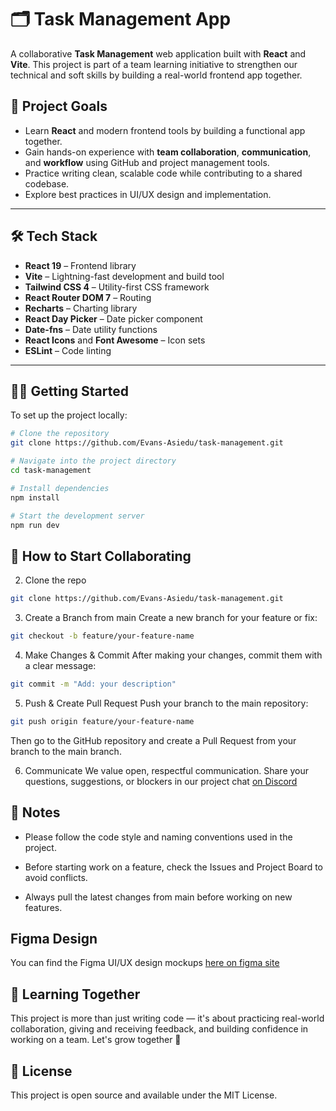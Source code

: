 # 🗂️ Task Management App

A collaborative **Task Management** web application built with **React** and **Vite**. This project is part of a team learning initiative to strengthen our technical and soft skills by building a real-world frontend app together.

## 🚀 Project Goals

- Learn **React** and modern frontend tools by building a functional app together.
- Gain hands-on experience with **team collaboration**, **communication**, and **workflow** using GitHub and project management tools.
- Practice writing clean, scalable code while contributing to a shared codebase.
- Explore best practices in UI/UX design and implementation.

---

## 🛠️ Tech Stack

- **React 19** – Frontend library
- **Vite** – Lightning-fast development and build tool
- **Tailwind CSS 4** – Utility-first CSS framework
- **React Router DOM 7** – Routing
- **Recharts** – Charting library
- **React Day Picker** – Date picker component
- **Date-fns** – Date utility functions
- **React Icons** and **Font Awesome** – Icon sets
- **ESLint** – Code linting

---

## 🧑‍💻 Getting Started

To set up the project locally:

```bash
# Clone the repository
git clone https://github.com/Evans-Asiedu/task-management.git

# Navigate into the project directory
cd task-management

# Install dependencies
npm install

# Start the development server
npm run dev

```

## 🤝 How to Start Collaborating
2. Clone the repo
```bash
git clone https://github.com/Evans-Asiedu/task-management.git
```
3. Create a Branch from main
Create a new branch for your feature or fix:
```bash
git checkout -b feature/your-feature-name
```
4. Make Changes & Commit
After making your changes, commit them with a clear message:
```bash
git commit -m "Add: your description"
```
5. Push & Create Pull Request
Push your branch to the main repository:
```bash
git push origin feature/your-feature-name
```
Then go to the GitHub repository and create a Pull Request from your branch to the main branch.

6. Communicate
We value open, respectful communication. Share your questions, suggestions, or blockers in our project chat [on Discord]()


## 📌 Notes
- Please follow the code style and naming conventions used in the project.

- Before starting work on a feature, check the Issues and Project Board to avoid conflicts.

- Always pull the latest changes from main before working on new features.



## Figma Design
You can find the Figma UI/UX design mockups [here on figma site](https://www.figma.com/community/file/1141955831276958587/task-management-dashboard-pickolab-studio)


## 🧠 Learning Together
This project is more than just writing code — it's about practicing real-world collaboration, giving and receiving feedback, and building confidence in working on a team. Let's grow together 💪


## 📄 License
This project is open source and available under the MIT License.
